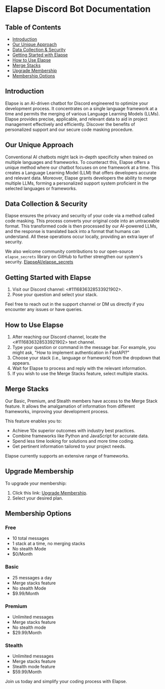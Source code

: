 # Elapse Discord Bot Documentation

## Table of Contents
- [Introduction](#introduction)
- [Our Unique Approach](#our-unique-approach)
- [Data Collection & Security](#data-collection--security)
- [Getting Started with Elapse](#getting-started-with-elapse)
- [How to Use Elapse](#how-to-use-elapse)
- [Merge Stacks](#merge-stacks)
- [Upgrade Membership](#upgrade-membership)
- [Membership Options](#membership-options)

## Introduction

Elapse is an AI-driven chatbot for Discord engineered to optimize your development process. It concentrates on a single language framework at a time and permits the merging of various Language Learning Models (LLMs). Elapse provides precise, applicable, and relevant data to aid in project management effectively and efficiently. Discover the benefits of personalized support and our secure code masking procedure.

## Our Unique Approach

Conventional AI chatbots might lack in-depth specificity when trained on multiple languages and frameworks. To counteract this, Elapse offers a unique method where our chatbot focuses on one framework at a time. This creates a Language Learning Model (LLM) that offers developers accurate and relevant data. Moreover, Elapse grants developers the ability to merge multiple LLMs, forming a personalized support system proficient in the selected languages or frameworks.

## Data Collection & Security 

Elapse ensures the privacy and security of your code via a method called code masking. This process converts your original code into an untraceable format. This transformed code is then processed by our AI-powered LLMs, and the response is translated back into a format that humans can understand. All these operations occur locally, providing an extra layer of security.

We also welcome community contributions to our open-source `elapse_secrets` library on GitHub to further strengthen our system's security. [ElapseAI/elapse_secrets](https://github.com/ElapseAI/elapse_secrets)

## Getting Started with Elapse

1. Visit our Discord channel: <#1116836328533921902>.
2. Pose your question and select your stack.

Feel free to reach out in the support channel or DM us directly if you encounter any issues or have queries.

## How to Use Elapse

1. After reaching our Discord channel, locate the <#1116836328533921902> text channel.
2. Type your question or command in the message bar. For example, you might ask, "How to implement authentication in FastAPI?"
3. Choose your stack (i.e., language or framework) from the dropdown that appears.
4. Wait for Elapse to process and reply with the relevant information.
5. If you wish to use the Merge Stacks feature, select multiple stacks.

## Merge Stacks

Our Basic, Premium, and Stealth members have access to the Merge Stack feature. It allows the amalgamation of information from different frameworks, improving your development process. 

This feature enables you to:

- Achieve 10x superior outcomes with industry best practices.
- Combine frameworks like Python and JavaScript for accurate data.
- Spend less time looking for solutions and more time coding.
- Get pertinent information tailored to your project needs.

Elapse currently supports an extensive range of frameworks.

## Upgrade Membership 

To upgrade your membership:

1. Click this link: [Upgrade Membership](https://discord.com/channels/1102400404072960100/role-subscriptions).
2. Select your desired plan. 

## Membership Options

### Free
- 10 total messages
- 1 stack at a time, no merging stacks
- No stealth Mode
- $0/Month

### Basic
- 25 messages a day
- Merge stacks feature
- No stealth Mode
- $9.99/Month

### Premium
- Unlimited messages
- Merge stacks feature
- No stealth mode
- $29.99/Month

### Stealth
- Unlimited messages
- Merge stacks feature
- Stealth mode feature
- $59.99/Month

Join us today and simplify your coding process with Elapse.
